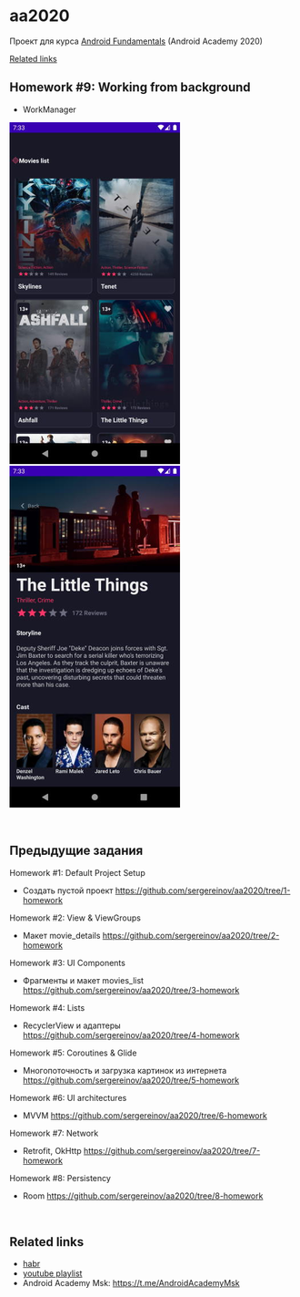 # aa2020
Проект для курса [Android Fundamentals](https://android-academy-global.github.io/) (Android Academy 2020)

[Related links](#related-links)
<br>

## Homework #9: Working from background
 - WorkManager
 
 ![hw9_list](/doc/aa2020_hw9_list.jpg) ![hw9_details](/doc/aa2020_hw9_details.jpg)

<br>

## Предыдущие задания

Homework #1: Default Project Setup 
* Создать пустой проект https://github.com/sergereinov/aa2020/tree/1-homework

Homework #2: View & ViewGroups
* Макет movie_details https://github.com/sergereinov/aa2020/tree/2-homework

Homework #3: UI Components
* Фрагменты и макет movies_list https://github.com/sergereinov/aa2020/tree/3-homework
 
Homework #4: Lists
* RecyclerView и адаптеры https://github.com/sergereinov/aa2020/tree/4-homework

Homework #5: Coroutines & Glide
* Многопоточность и загрузка картинок из интернета https://github.com/sergereinov/aa2020/tree/5-homework

Homework #6: UI architectures
* MVVM https://github.com/sergereinov/aa2020/tree/6-homework

Homework #7: Network
* Retrofit, OkHttp https://github.com/sergereinov/aa2020/tree/7-homework

Homework #8: Persistency
* Room https://github.com/sergereinov/aa2020/tree/8-homework

<br>

## Related links
 - [habr](https://habr.com/ru/news/t/522972/)
 - [youtube playlist](https://www.youtube.com/playlist?list=PLjLCGE4bVpHCJvtGpEVl-4IYGHB1A8FCc)
 - Android Academy Msk: https://t.me/AndroidAcademyMsk
 
